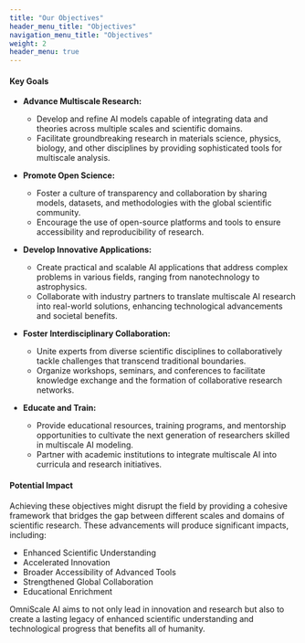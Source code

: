 ```yaml
---
title: "Our Objectives"
header_menu_title: "Objectives"
navigation_menu_title: "Objectives"
weight: 2
header_menu: true
---
```


#### Key Goals

- **Advance Multiscale Research:**
  - Develop and refine AI models capable of integrating data and theories across multiple scales and scientific domains.
  - Facilitate groundbreaking research in materials science, physics, biology, and other disciplines by providing sophisticated tools for multiscale analysis.

- **Promote Open Science:**
  - Foster a culture of transparency and collaboration by sharing models, datasets, and methodologies with the global scientific community.
  - Encourage the use of open-source platforms and tools to ensure accessibility and reproducibility of research.

- **Develop Innovative Applications:**
  - Create practical and scalable AI applications that address complex problems in various fields, ranging from nanotechnology to astrophysics.
  - Collaborate with industry partners to translate multiscale AI research into real-world solutions, enhancing technological advancements and societal benefits.

- **Foster Interdisciplinary Collaboration:**
  - Unite experts from diverse scientific disciplines to collaboratively tackle challenges that transcend traditional boundaries.
  - Organize workshops, seminars, and conferences to facilitate knowledge exchange and the formation of collaborative research networks.

- **Educate and Train:**
  - Provide educational resources, training programs, and mentorship opportunities to cultivate the next generation of researchers skilled in multiscale AI modeling.
  - Partner with academic institutions to integrate multiscale AI into curricula and research initiatives.

#### Potential Impact

Achieving these objectives might disrupt the field by providing a cohesive framework that bridges the gap between different scales and domains of scientific research. These advancements will produce significant impacts, including:

- Enhanced Scientific Understanding
- Accelerated Innovation
- Broader Accessibility of Advanced Tools
- Strengthened Global Collaboration
- Educational Enrichment

OmniScale AI aims to not only lead in innovation and research but also to create a lasting legacy of enhanced scientific understanding and technological progress that benefits all of humanity.